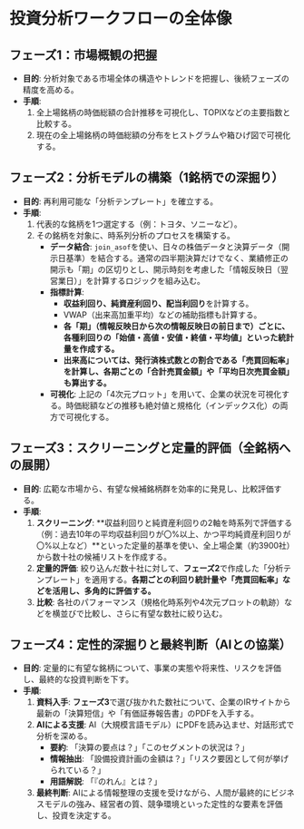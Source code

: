 # 投資分析ワークフローの全体像

## フェーズ1：市場概観の把握

- **目的**: 分析対象である市場全体の構造やトレンドを把握し、後続フェーズの精度を高める。
- **手順**:
    1. 全上場銘柄の時価総額の合計推移を可視化し、TOPIXなどの主要指数と比較する。
    2. 現在の全上場銘柄の時価総額の分布をヒストグラムや箱ひげ図で可視化する。

## フェーズ2：分析モデルの構築（1銘柄での深掘り）

- **目的**: 再利用可能な「分析テンプレート」を確立する。
- **手順**:
    1. 代表的な銘柄を1つ選定する（例：トヨタ、ソニーなど）。
    2. その銘柄を対象に、時系列分析のプロセスを構築する。
        - **データ結合**: `join_asof`を使い、日々の株価データと決算データ（開示日基準）を結合する。通常の四半期決算だけでなく、業績修正の開示も「期」の区切りとし、開示時刻を考慮した「情報反映日（翌営業日）」を計算するロジックを組み込む。
        - **指標計算**:
            - **収益利回り、純資産利回り、配当利回り**を計算する。
            - VWAP（出来高加重平均）などの補助指標も計算する。
            - **各「期」（情報反映日から次の情報反映日の前日まで）ごとに、各種利回りの「始値・高値・安値・終値・平均値」といった統計量を作成する。**
            - **出来高については、発行済株式数との割合である「売買回転率」を計算し、各期ごとの「合計売買金額」や「平均日次売買金額」も算出する。**
        - **可視化**: 上記の「4次元プロット」を用いて、企業の状況を可視化する。時価総額などの推移も絶対値と規格化（インデックス化）の両方で可視化する。

## フェーズ3：スクリーニングと定量的評価（全銘柄への展開）

- **目的**: 広範な市場から、有望な候補銘柄群を効率的に発見し、比較評価する。
- **手順**:
    1. **スクリーニング**: **収益利回りと純資産利回りの2軸を時系列で評価する（例：過去10年の平均収益利回りが〇%以上、かつ平均純資産利回りが〇%以上など）**といった定量的基準を使い、全上場企業（約3900社）から数十社の候補リストを作成する。
    2. **定量的評価**: 絞り込んだ数十社に対して、**フェーズ2**で作成した「分析テンプレート」を適用する。**各期ごとの利回り統計量や「売買回転率」などを活用し、多角的に評価する。**
    3. **比較**: 各社のパフォーマンス（規格化時系列や4次元プロットの軌跡）などを横並びで比較し、さらに有望な数社に絞り込む。

## フェーズ4：定性的深掘りと最終判断（AIとの協業）

- **目的**: 定量的に有望な銘柄について、事業の実態や将来性、リスクを評価し、最終的な投資判断を下す。
- **手順**:
    1. **資料入手**: **フェーズ3**で選び抜かれた数社について、企業のIRサイトから最新の「決算短信」や「有価証券報告書」のPDFを入手する。
    2. **AIによる支援**: AI（大規模言語モデル）にPDFを読み込ませ、対話形式で分析を深める。
        - **要約**: 「決算の要点は？」「このセグメントの状況は？」
        - **情報抽出**: 「設備投資計画の金額は？」「リスク要因として何が挙げられている？」
        - **用語解説**: 「『のれん』とは？」
    3. **最終判断**: AIによる情報整理の支援を受けながら、人間が最終的にビジネスモデルの強み、経営者の質、競争環境といった定性的な要素を評価し、投資を決定する。
